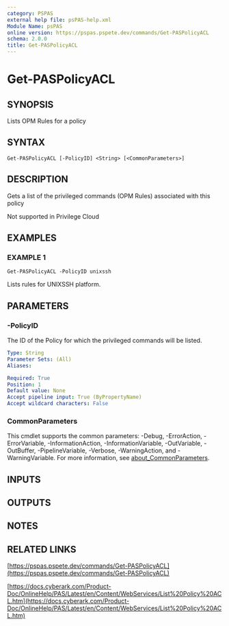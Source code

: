 ```yaml
---
category: PSPAS
external help file: psPAS-help.xml
Module Name: psPAS
online version: https://pspas.pspete.dev/commands/Get-PASPolicyACL
schema: 2.0.0
title: Get-PASPolicyACL
---
```


# Get-PASPolicyACL

## SYNOPSIS
Lists OPM Rules for a policy

## SYNTAX

```
Get-PASPolicyACL [-PolicyID] <String> [<CommonParameters>]
```

## DESCRIPTION
Gets a list of the privileged commands (OPM Rules) associated with this policy

Not supported in Privilege Cloud

## EXAMPLES

### EXAMPLE 1
```
Get-PASPolicyACL -PolicyID unixssh
```

Lists rules for UNIXSSH platform.

## PARAMETERS

### -PolicyID
The ID of the Policy for which the privileged commands will be listed.

```yaml
Type: String
Parameter Sets: (All)
Aliases:

Required: True
Position: 1
Default value: None
Accept pipeline input: True (ByPropertyName)
Accept wildcard characters: False
```

### CommonParameters
This cmdlet supports the common parameters: -Debug, -ErrorAction, -ErrorVariable, -InformationAction, -InformationVariable, -OutVariable, -OutBuffer, -PipelineVariable, -Verbose, -WarningAction, and -WarningVariable. For more information, see [about_CommonParameters](http://go.microsoft.com/fwlink/?LinkID=113216).

## INPUTS

## OUTPUTS

## NOTES

## RELATED LINKS

[https://pspas.pspete.dev/commands/Get-PASPolicyACL](https://pspas.pspete.dev/commands/Get-PASPolicyACL)

[https://docs.cyberark.com/Product-Doc/OnlineHelp/PAS/Latest/en/Content/WebServices/List%20Policy%20ACL.htm](https://docs.cyberark.com/Product-Doc/OnlineHelp/PAS/Latest/en/Content/WebServices/List%20Policy%20ACL.htm)
